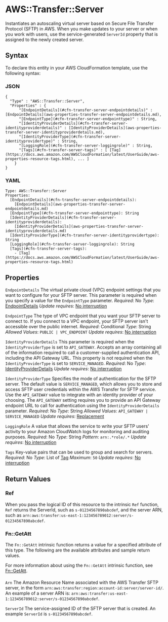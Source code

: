 # AWS::Transfer::Server<a name="aws-resource-transfer-server"></a>

Instantiates an autoscaling virtual server based on Secure File Transfer Protocol \(SFTP\) in AWS\. When you make updates to your server or when you work with users, use the service\-generated `ServerId` property that is assigned to the newly created server\.

## Syntax<a name="aws-resource-transfer-server-syntax"></a>

To declare this entity in your AWS CloudFormation template, use the following syntax:

### JSON<a name="aws-resource-transfer-server-syntax.json"></a>

```
{
  "Type" : "AWS::Transfer::Server",
  "Properties" : {
      "[EndpointDetails](#cfn-transfer-server-endpointdetails)" : [EndpointDetails](aws-properties-transfer-server-endpointdetails.md),
      "[EndpointType](#cfn-transfer-server-endpointtype)" : String,
      "[IdentityProviderDetails](#cfn-transfer-server-identityproviderdetails)" : [IdentityProviderDetails](aws-properties-transfer-server-identityproviderdetails.md),
      "[IdentityProviderType](#cfn-transfer-server-identityprovidertype)" : String,
      "[LoggingRole](#cfn-transfer-server-loggingrole)" : String,
      "[Tags](#cfn-transfer-server-tags)" : [ [Tag](https://docs.aws.amazon.com/AWSCloudFormation/latest/UserGuide/aws-properties-resource-tags.html), ... ]
    }
}
```

### YAML<a name="aws-resource-transfer-server-syntax.yaml"></a>

```
Type: AWS::Transfer::Server
Properties:
  [EndpointDetails](#cfn-transfer-server-endpointdetails):
    [EndpointDetails](aws-properties-transfer-server-endpointdetails.md)
  [EndpointType](#cfn-transfer-server-endpointtype): String
  [IdentityProviderDetails](#cfn-transfer-server-identityproviderdetails):
    [IdentityProviderDetails](aws-properties-transfer-server-identityproviderdetails.md)
  [IdentityProviderType](#cfn-transfer-server-identityprovidertype): String
  [LoggingRole](#cfn-transfer-server-loggingrole): String
  [Tags](#cfn-transfer-server-tags):
    - [Tag](https://docs.aws.amazon.com/AWSCloudFormation/latest/UserGuide/aws-properties-resource-tags.html)
```

## Properties<a name="aws-resource-transfer-server-properties"></a>

`EndpointDetails`  <a name="cfn-transfer-server-endpointdetails"></a>
The virtual private cloud \(VPC\) endpoint settings that you want to configure for your SFTP server\. This parameter is required when you specify a value for the `EndpointType` parameter\.
*Required*: No
*Type*: [EndpointDetails](aws-properties-transfer-server-endpointdetails.md)
*Update requires*: [No interruption](https://docs.aws.amazon.com/AWSCloudFormation/latest/UserGuide/using-cfn-updating-stacks-update-behaviors.html#update-no-interrupt)

`EndpointType`  <a name="cfn-transfer-server-endpointtype"></a>
The type of VPC endpoint that you want your SFTP server to connect to\. If you connect to a VPC endpoint, your SFTP server isn't accessible over the public internet\.
*Required*: Conditional
*Type*: String
*Allowed Values*: `PUBLIC | VPC_ENDPOINT`
*Update requires*: [No interruption](https://docs.aws.amazon.com/AWSCloudFormation/latest/UserGuide/using-cfn-updating-stacks-update-behaviors.html#update-no-interrupt)

`IdentityProviderDetails`  <a name="cfn-transfer-server-identityproviderdetails"></a>
This parameter is required when the `IdentityProviderType` is set to `API_GATEWAY`\. Accepts an array containing all of the information required to call a customer\-supplied authentication API, including the API Gateway URL\. This property is not required when the `IdentityProviderType` is set to `SERVICE_MANAGED`\.
*Required*: No
*Type*: [IdentityProviderDetails](aws-properties-transfer-server-identityproviderdetails.md)
*Update requires*: [No interruption](https://docs.aws.amazon.com/AWSCloudFormation/latest/UserGuide/using-cfn-updating-stacks-update-behaviors.html#update-no-interrupt)

`IdentityProviderType`  <a name="cfn-transfer-server-identityprovidertype"></a>
Specifies the mode of authentication for the SFTP server\. The default value is `SERVICE_MANAGED`, which allows you to store and access SFTP user credentials within the AWS Transfer for SFTP service\. Use the `API_GATEWAY` value to integrate with an identity provider of your choosing\. The `API_GATEWAY` setting requires you to provide an API Gateway endpoint URL to call for authentication using the `IdentityProviderDetails` parameter\.
*Required*: No
*Type*: String
*Allowed Values*: `API_GATEWAY | SERVICE_MANAGED`
*Update requires*: [Replacement](https://docs.aws.amazon.com/AWSCloudFormation/latest/UserGuide/using-cfn-updating-stacks-update-behaviors.html#update-replacement)

`LoggingRole`  <a name="cfn-transfer-server-loggingrole"></a>
A value that allows the service to write your SFTP users' activity to your Amazon CloudWatch logs for monitoring and auditing purposes\.
*Required*: No
*Type*: String
*Pattern*: `arn:.*role/.*`
*Update requires*: [No interruption](https://docs.aws.amazon.com/AWSCloudFormation/latest/UserGuide/using-cfn-updating-stacks-update-behaviors.html#update-no-interrupt)

`Tags`  <a name="cfn-transfer-server-tags"></a>
Key\-value pairs that can be used to group and search for servers\.
*Required*: No
*Type*: List of [Tag](https://docs.aws.amazon.com/AWSCloudFormation/latest/UserGuide/aws-properties-resource-tags.html)
*Maximum*: `50`
*Update requires*: [No interruption](https://docs.aws.amazon.com/AWSCloudFormation/latest/UserGuide/using-cfn-updating-stacks-update-behaviors.html#update-no-interrupt)

## Return Values<a name="aws-resource-transfer-server-return-values"></a>

### Ref<a name="aws-resource-transfer-server-return-values-ref"></a>

 When you pass the logical ID of this resource to the intrinsic `Ref` function, `Ref` returns the ServerId, such as `s-01234567890abcdef`, and the server ARN, such as `arn:aws:transfer:us-east-1:123456789012:server/s-01234567890abcdef`\.

### Fn::GetAtt<a name="aws-resource-transfer-server-return-values-fn--getatt"></a>

The `Fn::GetAtt` intrinsic function returns a value for a specified attribute of this type\. The following are the available attributes and sample return values\.

For more information about using the `Fn::GetAtt` intrinsic function, see [Fn::GetAtt](https://docs.aws.amazon.com/AWSCloudFormation/latest/UserGuide/intrinsic-function-reference-getatt.html)\.

#### <a name="aws-resource-transfer-server-return-values-fn--getatt-fn--getatt"></a>

`Arn`  <a name="Arn-fn::getatt"></a>
The Amazon Resource Name associated with the AWS Transfer SFTP server, in the form `arn:aws:transfer:region:account-id:server/server-id/`\.
An example of a server ARN is: `arn:aws:transfer:us-east-1:123456789012:server/s-01234567890abcdef`\.

`ServerId`  <a name="ServerId-fn::getatt"></a>
The service\-assigned ID of the SFTP server that is created\.
An example `ServerId` is `s-01234567890abcdef`\.
